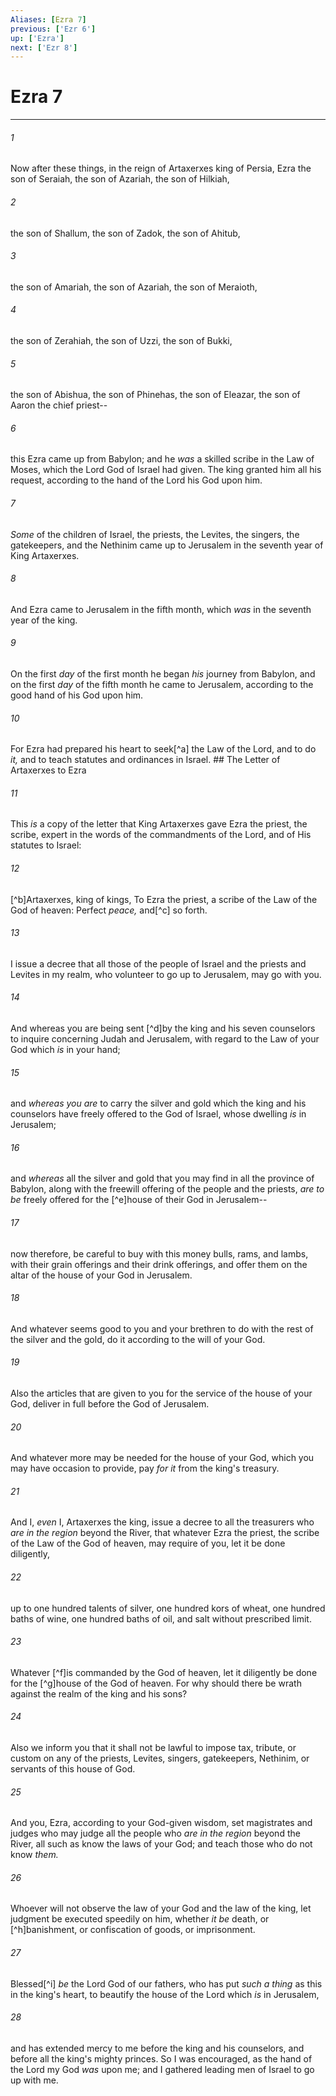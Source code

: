 ```yaml
---
Aliases: [Ezra 7]
previous: ['Ezr 6']
up: ['Ezra']
next: ['Ezr 8']
---
```

# Ezra 7

***


###### 1 
Now after these things, in the reign of Artaxerxes king of Persia, Ezra the son of Seraiah, the son of Azariah, the son of Hilkiah, 

###### 2 
the son of Shallum, the son of Zadok, the son of Ahitub, 

###### 3 
the son of Amariah, the son of Azariah, the son of Meraioth, 

###### 4 
the son of Zerahiah, the son of Uzzi, the son of Bukki, 

###### 5 
the son of Abishua, the son of Phinehas, the son of Eleazar, the son of Aaron the chief priest-- 

###### 6 
this Ezra came up from Babylon; and he _was_ a skilled scribe in the Law of Moses, which the Lord God of Israel had given. The king granted him all his request, according to the hand of the Lord his God upon him. 

###### 7 
_Some_ of the children of Israel, the priests, the Levites, the singers, the gatekeepers, and the Nethinim came up to Jerusalem in the seventh year of King Artaxerxes. 

###### 8 
And Ezra came to Jerusalem in the fifth month, which _was_ in the seventh year of the king. 

###### 9 
On the first _day_ of the first month he began _his_ journey from Babylon, and on the first _day_ of the fifth month he came to Jerusalem, according to the good hand of his God upon him. 

###### 10 
For Ezra had prepared his heart to seek[^a] the Law of the Lord, and to do _it,_ and to teach statutes and ordinances in Israel. ## The Letter of Artaxerxes to Ezra 

###### 11 
This _is_ a copy of the letter that King Artaxerxes gave Ezra the priest, the scribe, expert in the words of the commandments of the Lord, and of His statutes to Israel: 

###### 12 
[^b]Artaxerxes, king of kings, To Ezra the priest, a scribe of the Law of the God of heaven: Perfect _peace,_ and[^c] so forth. 

###### 13 
I issue a decree that all those of the people of Israel and the priests and Levites in my realm, who volunteer to go up to Jerusalem, may go with you. 

###### 14 
And whereas you are being sent [^d]by the king and his seven counselors to inquire concerning Judah and Jerusalem, with regard to the Law of your God which _is_ in your hand; 

###### 15 
and _whereas you are_ to carry the silver and gold which the king and his counselors have freely offered to the God of Israel, whose dwelling _is_ in Jerusalem; 

###### 16 
and _whereas_ all the silver and gold that you may find in all the province of Babylon, along with the freewill offering of the people and the priests, _are to be_ freely offered for the [^e]house of their God in Jerusalem-- 

###### 17 
now therefore, be careful to buy with this money bulls, rams, and lambs, with their grain offerings and their drink offerings, and offer them on the altar of the house of your God in Jerusalem. 

###### 18 
And whatever seems good to you and your brethren to do with the rest of the silver and the gold, do it according to the will of your God. 

###### 19 
Also the articles that are given to you for the service of the house of your God, deliver in full before the God of Jerusalem. 

###### 20 
And whatever more may be needed for the house of your God, which you may have occasion to provide, pay _for it_ from the king's treasury. 

###### 21 
And I, _even_ I, Artaxerxes the king, issue a decree to all the treasurers who _are in the region_ beyond the River, that whatever Ezra the priest, the scribe of the Law of the God of heaven, may require of you, let it be done diligently, 

###### 22 
up to one hundred talents of silver, one hundred kors of wheat, one hundred baths of wine, one hundred baths of oil, and salt without prescribed limit. 

###### 23 
Whatever [^f]is commanded by the God of heaven, let it diligently be done for the [^g]house of the God of heaven. For why should there be wrath against the realm of the king and his sons? 

###### 24 
Also we inform you that it shall not be lawful to impose tax, tribute, or custom on any of the priests, Levites, singers, gatekeepers, Nethinim, or servants of this house of God. 

###### 25 
And you, Ezra, according to your God-given wisdom, set magistrates and judges who may judge all the people who _are in the region_ beyond the River, all such as know the laws of your God; and teach those who do not know _them._ 

###### 26 
Whoever will not observe the law of your God and the law of the king, let judgment be executed speedily on him, whether _it be_ death, or [^h]banishment, or confiscation of goods, or imprisonment. 

###### 27 
Blessed[^i] _be_ the Lord God of our fathers, who has put _such a thing_ as this in the king's heart, to beautify the house of the Lord which _is_ in Jerusalem, 

###### 28 
and has extended mercy to me before the king and his counselors, and before all the king's mighty princes. So I was encouraged, as the hand of the Lord my God _was_ upon me; and I gathered leading men of Israel to go up with me.
